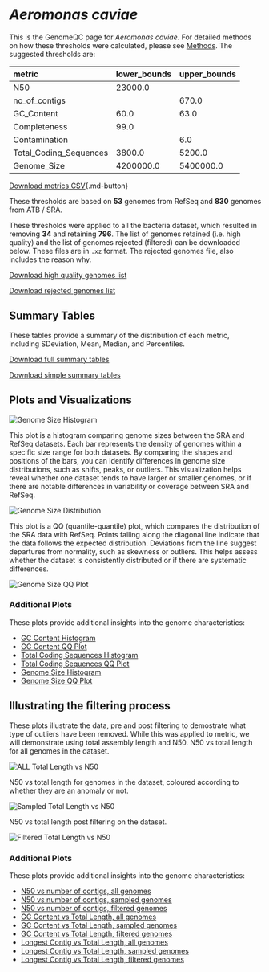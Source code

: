 # *Aeromonas caviae*

This is the GenomeQC page for *Aeromonas caviae*. For detailed methods on how these thresholds were calculated, please see [Methods](../../methods.md).
The suggested thresholds are: 

| metric                 | lower_bounds   | upper_bounds   |
|:-----------------------|:---------------|:---------------|
| N50                    | 23000.0        |                |
| no_of_contigs          |                | 670.0          |
| GC_Content             | 60.0           | 63.0           |
| Completeness           | 99.0           |                |
| Contamination          |                | 6.0            |
| Total_Coding_Sequences | 3800.0         | 5200.0         |
| Genome_Size            | 4200000.0      | 5400000.0      |

[Download metrics CSV](Aeromonas_caviae_metrics.csv){.md-button}


These thresholds are based on **53** genomes from RefSeq and **830** genomes from ATB / SRA.

These thresholds were applied to all the bacteria dataset, which resulted in removing **34** and retaining **796**.
The list of genomes retained (i.e. high quality) and the list of genomes rejected (filtered) can be downloaded below. These files are in `.xz` format. The rejected genomes file, also includes the reason why.

[Download high quality genomes list](Aeromonas_caviae_high_quality_genomes.csv.xz)


[Download rejected genomes list](Aeromonas_caviae_filtered_out_genomes.csv.xz)



## Summary Tables
These tables provide a summary of the distribution of each metric, including SDeviation, Mean, Median, and Percentiles.

[Download full summary tables](summary.csv)

[Download simple summary tables](selected_summary.csv)

## Plots and Visualizations

![Genome Size Histogram](Genome_Size_refseq_histogram_kde.png)

This plot is a histogram comparing genome sizes between the SRA and RefSeq datasets. Each bar represents the density of genomes within a specific size range for both datasets. By comparing the shapes and positions of the bars, you can identify differences in genome size distributions, such as shifts, peaks, or outliers. This visualization helps reveal whether one dataset tends to have larger or smaller genomes, or if there are notable differences in variability or coverage between SRA and RefSeq.

![Genome Size Distribution](Genome_Size_refseq_histogram_kde.png)

This plot is a QQ (quantile-quantile) plot, which compares the distribution of the SRA data with RefSeq. Points falling along the diagonal line indicate that the data follows the expected distribution. Deviations from the line suggest departures from normality, such as skewness or outliers. This helps assess whether the dataset is consistently distributed or if there are systematic differences.

![Genome Size QQ Plot](Genome_Size_refseq_qqplot.png)

### Additional Plots

These plots provide additional insights into the genome characteristics:

- [GC Content Histogram](GC_Content_refseq_histogram_kde.png)
- [GC Content QQ Plot](GC_Content_refseq_qqplot.png)
- [Total Coding Sequences Histogram](Total_Coding_Sequences_refseq_histogram_kde.png)
- [Total Coding Sequences QQ Plot](Total_Coding_Sequences_refseq_qqplot.png)
- [Genome Size Histogram](Genome_Size_refseq_histogram_kde.png)
- [Genome Size QQ Plot](Genome_Size_refseq_qqplot.png)
## Illustrating the filtering process
These plots illustrate the data, pre and post filtering to demostrate what type of outliers have been removed. While this was applied to metric, we will demonstrate using total assembly length and N50.
N50 vs total length for all genomes in the dataset.

![ALL Total Length vs N50](Aeromonas_caviae_all_total_length_N50.png)

N50 vs total length for genomes in the dataset, coloured according to whether they are an anomaly or not.

![Sampled Total Length vs N50](Aeromonas_caviae_sample_total_length_N50.png)

N50 vs total length post filtering on the dataset.

![Filtered Total Length vs N50](Aeromonas_caviae_filt_total_length_N50.png)

### Additional Plots

These plots provide additional insights into the genome characteristics:

- [N50 vs number of contigs, all genomes](Aeromonas_caviae_all_N50_number.png)
- [N50 vs number of contigs, sampled genomes](Aeromonas_caviae_sample_N50_number.png)
- [N50 vs number of contigs, filtered genomes](Aeromonas_caviae_filt_N50_number.png)
- [GC Content vs Total Length, all genomes](Aeromonas_caviae_all_total_length_GC_Content.png)
- [GC Content vs Total Length, sampled genomes](Aeromonas_caviae_sample_total_length_GC_Content.png)
- [GC Content vs Total Length, filtered genomes](Aeromonas_caviae_filt_total_length_GC_Content.png)
- [Longest Contig vs Total Length, all genomes](Aeromonas_caviae_all_total_length_longest.png)
- [Longest Contig vs Total Length, sampled genomes](Aeromonas_caviae_sample_total_length_longest.png)
- [Longest Contig vs Total Length, filtered genomes](Aeromonas_caviae_filt_total_length_longest.png)
